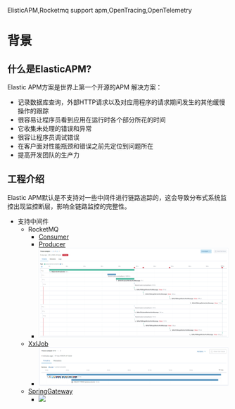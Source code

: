 ElisticAPM,Rocketmq support apm,OpenTracing,OpenTelemetry

# 背景

## 什么是ElasticAPM?

Elastic APM方案是世界上第一个开源的APM 解决方案：

* 记录数据库查询，外部HTTP请求以及对应用程序的请求期间发生的其他缓慢操作的跟踪
* 很容易让程序员看到应用在运行时各个部分所花的时间
* 它收集未处理的错误和异常
* 很容让程序员调试错误
* 在客户面对性能瓶颈和错误之前先定位到问题所在
* 提高开发团队的生产力

## 工程介绍

Elastic APM默认是不支持对一些中间件进行链路追踪的，这会导致分布式系统监控出现监控断层，影响全链路监控的完整性。

* 支持中间件
  * RocketMQ
    * [Consumer](https://github.com/yanha1860/sunflower-model-monitor/blob/main/src/main/java/com/sunflower/model/monitor/apm/RocketmqConsumerApmMonitor.java)
    * [Producer](https://github.com/yanha1860/sunflower-model-monitor/blob/main/src/main/java/com/sunflower/model/monitor/apm/RocketmqProducerApmMonitor.java)
    * <img src="https://github.com/yanha1860/sunflower-model-monitor/blob/main/src/main/resources/img/RocketMQOfAPM.png">
  * [XxlJob](https://github.com/yanha1860/sunflower-model-monitor/blob/main/src/main/java/com/sunflower/model/monitor/apm/XxlJobApmMonitor.java)
    * <img src="https://github.com/yanha1860/sunflower-model-monitor/blob/main/src/main/resources/img/XxlJob.png"> 
  * [SpringGateway](https://github.com/yanha1860/sunflower-model-monitor/blob/main/src/main/java/com/sunflower/model/monitor/apm/SpringGatewayMonitor.java)
    * <img src="https://github.com/yanha1860/sunflower-model-monitor/blob/main/src/main/resources/img/SpringGatewayOfAPM.png"> 

